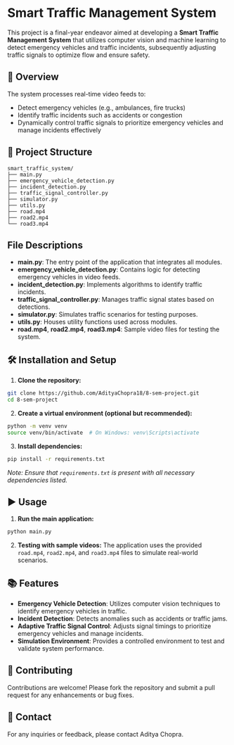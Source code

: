 # Smart Traffic Management System

This project is a final-year endeavor aimed at developing a **Smart Traffic Management System** that utilizes computer vision and machine learning to detect emergency vehicles and traffic incidents, subsequently adjusting traffic signals to optimize flow and ensure safety.

## 🚦 Overview

The system processes real-time video feeds to:
* Detect emergency vehicles (e.g., ambulances, fire trucks)
* Identify traffic incidents such as accidents or congestion
* Dynamically control traffic signals to prioritize emergency vehicles and manage incidents effectively

## 📁 Project Structure

```
smart_traffic_system/
├── main.py
├── emergency_vehicle_detection.py
├── incident_detection.py
├── traffic_signal_controller.py
├── simulator.py
├── utils.py
├── road.mp4
├── road2.mp4
└── road3.mp4
```

## File Descriptions
* **main.py**: The entry point of the application that integrates all modules.
* **emergency_vehicle_detection.py**: Contains logic for detecting emergency vehicles in video feeds.
* **incident_detection.py**: Implements algorithms to identify traffic incidents.
* **traffic_signal_controller.py**: Manages traffic signal states based on detections.
* **simulator.py**: Simulates traffic scenarios for testing purposes.
* **utils.py**: Houses utility functions used across modules.
* **road.mp4**, **road2.mp4**, **road3.mp4**: Sample video files for testing the system.

## 🛠️ Installation and Setup

1. **Clone the repository:**

```bash
git clone https://github.com/AdityaChopra18/8-sem-project.git
cd 8-sem-project
```

2. **Create a virtual environment (optional but recommended):**

```bash
python -m venv venv
source venv/bin/activate  # On Windows: venv\Scripts\activate
```

3. **Install dependencies:**

```bash
pip install -r requirements.txt
```

*Note: Ensure that `requirements.txt` is present with all necessary dependencies listed.*

## ▶️ Usage

1. **Run the main application:**

```bash
python main.py
```

2. **Testing with sample videos:**
   The application uses the provided `road.mp4`, `road2.mp4`, and `road3.mp4` files to simulate real-world scenarios.

## 📚 Features

* **Emergency Vehicle Detection**: Utilizes computer vision techniques to identify emergency vehicles in traffic.
* **Incident Detection**: Detects anomalies such as accidents or traffic jams.
* **Adaptive Traffic Signal Control**: Adjusts signal timings to prioritize emergency vehicles and manage incidents.
* **Simulation Environment**: Provides a controlled environment to test and validate system performance.

## 🤝 Contributing

Contributions are welcome! Please fork the repository and submit a pull request for any enhancements or bug fixes.

## 📧 Contact

For any inquiries or feedback, please contact Aditya Chopra.